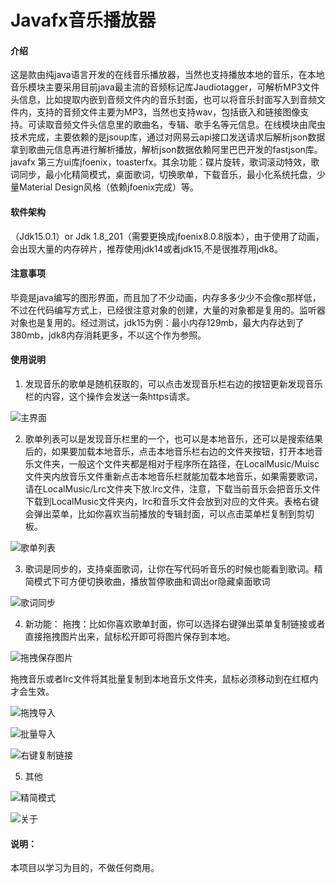 # Javafx音乐播放器

#### 介绍
 这是款由纯java语言开发的在线音乐播放器，当然也支持播放本地的音乐，在本地音乐模块主要采用目前java最主流的音频标记库Jaudiotagger，可解析MP3文件头信息，比如提取内嵌到音频文件内的音乐封面，也可以将音乐封面写入到音频文件内，支持的音频文件主要为MP3，当然也支持wav，包括嵌入和链接图像支持。可读取音频文件头信息里的歌曲名，专辑、歌手名等元信息。在线模块由爬虫技术完成，主要依赖的是jsoup库，通过对网易云api接口发送请求后解析json数据拿到歌曲元信息再进行解析播放，解析json数据依赖阿里巴巴开发的fastjson库。javafx 第三方ui库jfoenix，toasterfx。其余功能：碟片旋转，歌词滚动特效，歌词同步，最小化精简模式，桌面歌词，切换歌单，下载音乐，最小化系统托盘，少量Material Design风格（依赖jfoenix完成）等。

#### 软件架构
（Jdk15.0.1）or Jdk 1.8_201（需要更换成jfoenix8.0.8版本），由于使用了动画，会出现大量的内存碎片，推荐使用jdk14或者jdk15,不是很推荐用jdk8。

#### 注意事项
  毕竟是java编写的图形界面，而且加了不少动画，内存多多少少不会像c那样低，不过在代码编写方式上，已经很注意对象的创建，大量的对象都是复用的。监听器对象也是复用的。经过测试，jdk15为例：最小内存129mb，最大内存达到了380mb，jdk8内存消耗更多，不以这个作为参照。

#### 使用说明

1.  发现音乐的歌单是随机获取的，可以点击发现音乐栏右边的按钮更新发现音乐栏的内容，这个操作会发送一条https请求。

![主界面](https://images.gitee.com/uploads/images/2020/1228/171946_f2969c9a_4822721.png "3.png")

2.  歌单列表可以是发现音乐栏里的一个，也可以是本地音乐，还可以是搜索结果后的，如果要加载本地音乐，点击本地音乐栏右边的文件夹按钮，打开本地音乐文件夹，一般这个文件夹都是相对于程序所在路径，在LocalMusic/Muisc文件夹内放音乐文件重新点击本地音乐栏就能加载本地音乐，如果需要歌词，请在LocalMusic/Lrc文件夹下放.lrc文件，注意，下载当前音乐会把音乐文件下载到LocalMusic文件夹内，lrc和音乐文件会放到对应的文件夹。表格右键会弹出菜单，比如你喜欢当前播放的专辑封面，可以点击菜单栏复制到剪切板。

![歌单列表](https://images.gitee.com/uploads/images/2020/1230/105954_aacdb2a9_4822721.png "4.png")

3.  歌词是同步的，支持桌面歌词，让你在写代码听音乐的时候也能看到歌词。精简模式下可方便切换歌曲，播放暂停歌曲和调出or隐藏桌面歌词

![歌词同步](https://images.gitee.com/uploads/images/2020/1230/110229_49ddf642_4822721.png "6.png")

4. 新功能：
   拖拽：比如你喜欢歌单封面，你可以选择右键弹出菜单复制链接或者直接拖拽图片出来，鼠标松开即可将图片保存到本地。

![拖拽保存图片](https://images.gitee.com/uploads/images/2020/1230/110652_4a12dc57_4822721.png "1.png")
   
   拖拽音乐或者lrc文件将其批量复制到本地音乐文件夹，鼠标必须移动到在红框内才会生效。

![拖拽导入](https://images.gitee.com/uploads/images/2020/1230/110935_02500b2c_4822721.png "2.png")

![批量导入](https://images.gitee.com/uploads/images/2020/1230/110952_de32caa7_4822721.png "3.png")

![右键复制链接](https://images.gitee.com/uploads/images/2020/1230/110813_45a59df7_4822721.png "5.png")

5. 其他

![精简模式](https://images.gitee.com/uploads/images/2020/1230/110334_30100b69_4822721.png "7.png")

![关于](https://images.gitee.com/uploads/images/2020/1230/110302_d234e952_4822721.png "8.png")



#### 说明：
本项目以学习为目的，不做任何商用。
